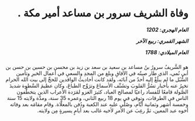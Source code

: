 <h1 dir="rtl">وفاة الشريف سرور بن مساعد أمير مكة .</h1>

<h5 dir="rtl">العام الهجري:  1202

الشهر القمري: ربيع الآخر

العام الميلادي: 1788</h5>

<p dir="rtl">هو الشَّريفُ سرورُ بنُ مساعد بن سعيد بن سعد بن زيد بن محسن بن حسين بن حسن بن أبي نُمي، الذي طار صيتُه في الآفاقِ وبلغ من المجدِ والسعيِ في أعمال الخيرِ وتأمين السُّبُل ما لم يبلُغْ إليه أحدٌ من آبائه، ولقد كانت أحاديثُ الوافدين للحجِّ إلى بيت الله الحرام تخبِرُ عنه بأخبار تسُرُّ القلوبَ وتشَنِّف الأسماعَ وترَوِّح الطباعَ، وكان عظيمَ السَّطوة شديدَ الصَّولة قامعًا للفساد راعيًا لمصالح العباد، كثيرَ الغزو لمَرَدة الأعراب الذين يتخطَّفون الناس في الطرقات، وتوفي في يوم 18 ربيع الثاني، وعمره 35 سنة، ومدَّة ولايته 15 سنة وخمسة أشهر وثمانية أيَّام، وصُلِّي عليه عند الكعبة ودُفن بالمعلَّاة. وقام مقامَه بعد وفاته أخوه عبد المعين، ثمَّ رغِبَ عن الأمرِ لأخيه غالب بعد أيامٍ يسيرةٍ مِن ولايته.</p></br>
